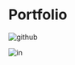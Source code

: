 # Portfolio

![github](https://github.com/NordineSrg/P3/assets/97751426/291f5653-9647-4afe-a3cc-8af609b17855)

![in](https://github.com/NordineSrg/Portfolio/assets/97751426/7dab75f7-2eae-4b72-be0e-77a63f901bd8)
